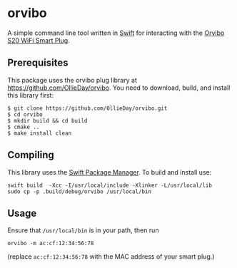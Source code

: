 # orvibo
A simple command line tool written in [Swift](https://swift.org/) for interacting with the [Orvibo S20 WiFi Smart Plug](https://www.amazon.com/Control-Appliances-Anywhere-Automation-Smartphones/dp/B014614Q94).

## Prerequisites

This package uses the orvibo plug library at https://github.com/OllieDay/orvibo.
You need to download, build, and install this library first:

```
$ git clone https://github.com/OllieDay/orvibo.git
$ cd orvibo
$ mkdir build && cd build
$ cmake ..
$ make install clean
```

## Compiling

This library uses the [Swift Package Manager](https://swift.org/package-manager/).  To build and install use:

	swift build  -Xcc -I/usr/local/include -Xlinker -L/usr/local/lib
	sudo cp -p .build/debug/orvibo /usr/local/bin

## Usage

Ensure that `/usr/local/bin` is in your path, then run

	orvibo -m ac:cf:12:34:56:78

(replace `ac:cf:12:34:56:78` with the MAC address of your smart plug.)
